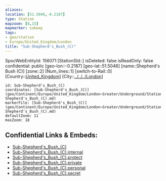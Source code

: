 ```yaml
---
aliases: 
location: [51.5046,-0.2187]
type: Station 
mapzoom: [8,15] 
mapmarker: subway 
tags:
- geo/station
- Europe/United_Kingdom/London
title: "Sub-Shepherd's_Bush_(C)"
---
```

SpocWebEntityId: 156071
[StationSId::]
isDeleted: false
isReadOnly: false
confidential: public
[geo-lon::-0.2187]
[geo-lat::51.5046]
[name::Shepherd's Bush (C)]
[zone::2]
[Num_lines::1]
[switch-to-Rail::0]
[Country::[United_Kingdom](geo/Continent/Europe/United_Kingdom.md)]
[City::[../../../London](../../../London)]


```leaflet
id: Sub-Shepherd's_Bush_(C)
coordinates: [Sub-Shepherd's_Bush_(C)](geo/Continent/Europe/United_Kingdom/London~Greater/Underground/Station/Sub-Shepherd's_Bush_(C).md)
markerFile: [Sub-Shepherd's_Bush_(C)](geo/Continent/Europe/United_Kingdom/London~Greater/Underground/Station/Sub-Shepherd's_Bush_(C).md)
defaultZoom: 11 
maxZoom: 18
```


## Confidential Links & Embeds: 
- [Sub-Shepherd's_Bush_(C)](../../../../../../../../_public/geo/Continent/Europe/United_Kingdom/London~Greater/Underground/Station/Sub-Shepherd's_Bush_(C).md) 
- [Sub-Shepherd's_Bush_(C).internal](../../../../../../../../_internal/geo/Continent/Europe/United_Kingdom/London~Greater/Underground/Station/Sub-Shepherd's_Bush_(C).internal.md) 
- [Sub-Shepherd's_Bush_(C).protect](../../../../../../../../_protect/geo/Continent/Europe/United_Kingdom/London~Greater/Underground/Station/Sub-Shepherd's_Bush_(C).protect.md) 
- [Sub-Shepherd's_Bush_(C).private](../../../../../../../../_private/geo/Continent/Europe/United_Kingdom/London~Greater/Underground/Station/Sub-Shepherd's_Bush_(C).private.md) 
- [Sub-Shepherd's_Bush_(C).personal](../../../../../../../../_personal/geo/Continent/Europe/United_Kingdom/London~Greater/Underground/Station/Sub-Shepherd's_Bush_(C).personal.md) 
- [Sub-Shepherd's_Bush_(C).secret](../../../../../../../../_secret/geo/Continent/Europe/United_Kingdom/London~Greater/Underground/Station/Sub-Shepherd's_Bush_(C).secret.md) 

